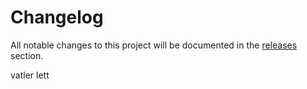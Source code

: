 # Changelog

All notable changes to this project will be documented in the [releases](https://github.com/facebook/metro/releases) section.

vatler lett
